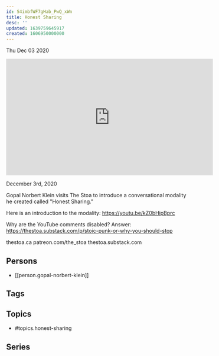 ```yaml
---
id: S4imbfWF7gHab_PwQ_xWn
title: Honest Sharing
desc: ''
updated: 1639759645917
created: 1606950000000
---
```





Thu Dec 03 2020

<iframe width="560" height="315" src="https://www.youtube.com/embed/9hsWW3CjHmI" title="Honest Sharing w/ Gopal Norbert Klein" frameborder="0" allow="accelerometer; autoplay; clipboard-write; encrypted-media; gyroscope; picture-in-picture" allowfullscreen ></iframe>

December 3rd, 2020

Gopal Norbert Klein visits The Stoa to introduce a conversational modality he created called "Honest Sharing."

Here is an introduction to the modality: https://youtu.be/kZ0bHipBprc

Why are the YouTube comments disabled? Answer: https://thestoa.substack.com/p/stoic-punk-or-why-you-should-stop

thestoa.ca
patreon.com/the_stoa
thestoa.substack.com

## Persons

- [[person.gopal-norbert-klein]]

## Tags



## Topics

- #topics.honest-sharing

## Series



